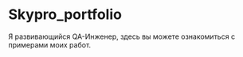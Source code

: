 # Skypro_portfolio
Я развивающийся QA-Инженер, здесь вы можете ознакомиться с примерами моих работ.
